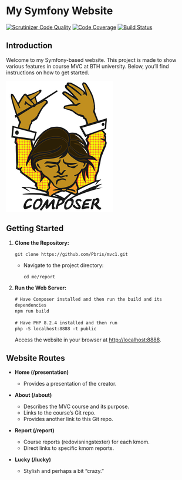 # My Symfony Website

[![Scrutinizer Code Quality](https://scrutinizer-ci.com/g/Pbris/mvc1/badges/quality-score.png?b=main)](https://scrutinizer-ci.com/g/Pbris/mvc1/?branch=main)
[![Code Coverage](https://scrutinizer-ci.com/g/Pbris/mvc1/badges/coverage.png?b=main)](https://scrutinizer-ci.com/g/Pbris/mvc1/?branch=main)
[![Build Status](https://scrutinizer-ci.com/g/Pbris/mvc1/badges/build.png?b=main)](https://scrutinizer-ci.com/g/Pbris/mvc1/build-status/main)
## Introduction
Welcome to my Symfony-based website. This project is made to show various features in course MVC at BTH university. Below, you’ll find instructions on how to get started.

![Composer](public/img/logo-composer-transparent5.png)

## Getting Started
1. **Clone the Repository:**
    ```
    git clone https://github.com/Pbris/mvc1.git
    ```
   - Navigate to the project directory:
     ```
     cd me/report
     ```

2. **Run the Web Server:**
    ```
    # Have Composer installed and then run the build and its dependencies
    npm run build

    # Have PHP 8.2.4 installed and then run
    php -S localhost:8888 -t public
    ```
   Access the website in your browser at [http://localhost:8888](http://localhost:8888).


## Website Routes
- **Home (/presentation)**
  - Provides a presentation of the creator.

- **About (/about)**
  - Describes the MVC course and its purpose.
  - Links to the course’s Git repo.
  - Provides another link to this Git repo.

- **Report (/report)**
  - Course reports (redovisningstexter) for each kmom.
  - Direct links to specific kmom reports.

- **Lucky (/lucky)**
  - Stylish and perhaps a bit “crazy.”

